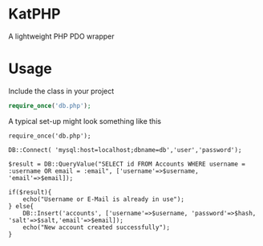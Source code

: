 KatPHP
=====

A lightweight PHP PDO wrapper 


Usage
=====

Include the class in your project

```php
require_once('db.php');
```

A typical set-up might look something like this

```
require_once('db.php');

DB::Connect( 'mysql:host=localhost;dbname=db','user','password');
 
$result = DB::QueryValue("SELECT id FROM Accounts WHERE username = :username OR email = :email", ['username'=>$username, 'email'=>$email]);
 
if($result){
    echo("Username or E-Mail is already in use");
} else{
    DB::Insert('accounts', ['username'=>$username, 'password'=>$hash, 'salt'=>$salt,'email'=>$email]);
    echo("New account created successfully");
}

